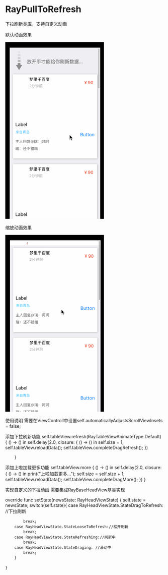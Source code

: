 # RayPullToRefresh
下拉刷新类库，支持自定义动画

默认动画效果

![image](https://github.com/panyaorui/RayPullToRefresh/blob/master/效果图/02.gif)

缩放动画效果

![image](https://github.com/panyaorui/RayPullToRefresh/blob/master/效果图/01.gif)

使用说明
需要在ViewControll中设置self.automaticallyAdjustsScrollViewInsets = false;

添加下拉刷新功能
self.tableView.refresh(RayTableViewAnimateType.Default) { () -> () in
            self.delay(2.0, closure: { () -> () in
                self.size = 1;
                self.tableView.reloadData();
                self.tableView.completeDragRefresh();
            })

        }

添加上啦加载更多功能
 self.tableView.more { () -> () in
            self.delay(2.0, closure: { () -> () in
                print("上啦加载更多...");
                self.size = self.size + 1;
                self.tableView.reloadData();
                self.tableView.completeDragMore();
            })
        }

实现自定义的下拉动画
需要集成RayBaseHeadView基类实现

override func setState(newsState: RayHeadViewState) {
        self.state = newsState;
        switch(self.state){
        case RayHeadViewState.StateDragToRefresh: //下拉刷新
           
            break;
        case RayHeadViewState.StateLooseToRefresh://松开刷新
            break;
        case RayHeadViewState.StateRefreshing://刷新中
            break;
        case RayHeadViewState.StateDraging: //滑动中
            break;
        }

    }

